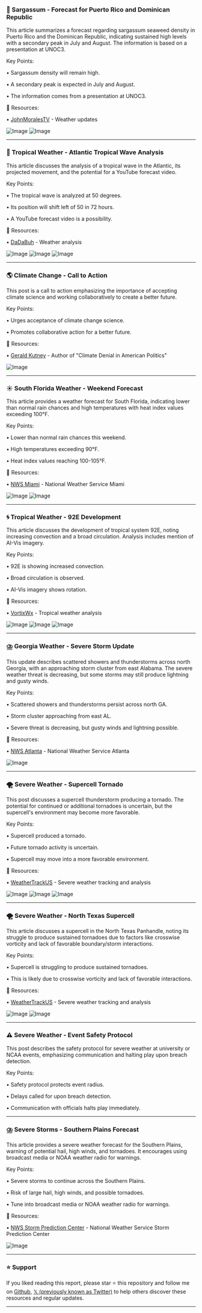 ### 🌊 Sargassum - Forecast for Puerto Rico and Dominican Republic

This article summarizes a forecast regarding sargassum seaweed density in Puerto Rico and the Dominican Republic, indicating sustained high levels with a secondary peak in July and August.  The information is based on a presentation at UNOC3.

Key Points:

• Sargassum density will remain high.


• A secondary peak is expected in July and August.


• The information comes from a presentation at UNOC3.


🔗 Resources:

• [JohnMoralesTV](https://x.com/JohnMoralesTV) - Weather updates


![Image](https://pbs.twimg.com/media/Gs1tTe-XEAAmit4?format=jpg&name=small)
![Image](https://pbs.twimg.com/media/Gs1tTe-XMAEii6e?format=jpg&name=small)


---

### 🌊 Tropical Weather - Atlantic Tropical Wave Analysis

This article discusses the analysis of a tropical wave in the Atlantic, its projected movement, and the potential for a YouTube forecast video.

Key Points:

• The tropical wave is analyzed at 50 degrees.


• Its position will shift left of 50 in 72 hours.


• A YouTube forecast video is a possibility.


🔗 Resources:

• [DaDaBuh](https://x.com/DaDaBuh) - Weather analysis


![Image](https://pbs.twimg.com/media/Gs1q0pkXgAAf_9w?format=jpg&name=small)
![Image](https://pbs.twimg.com/media/Gs1q2saWsAA1Jm5?format=png&name=360x360)
![Image](https://pbs.twimg.com/media/Gs1sXP5XQAAu24e?format=jpg&name=360x360)


---

### 🌎 Climate Change - Call to Action

This post is a call to action emphasizing the importance of accepting climate science and working collaboratively to create a better future.

Key Points:

• Urges acceptance of climate change science.


• Promotes collaborative action for a better future.



🔗 Resources:

• [Gerald Kutney](https://x.com/GeraldKutney) - Author of "Climate Denial in American Politics"


![Image](https://pbs.twimg.com/media/Gny_oaIWUAAm-pu?format=jpg&name=small)


---

### ☀️ South Florida Weather - Weekend Forecast

This article provides a weather forecast for South Florida, indicating lower than normal rain chances and high temperatures with heat index values exceeding 100°F.

Key Points:

• Lower than normal rain chances this weekend.


• High temperatures exceeding 90°F.


• Heat index values reaching 100-105°F.


🔗 Resources:

• [NWS Miami](https://x.com/NWSMiami) - National Weather Service Miami


![Image](https://pbs.twimg.com/media/Gs0ZN3VXAAAW9mr?format=jpg&name=small)
![Image](https://pbs.twimg.com/media/Gs0ZRg1XEAAkW6S?format=jpg&name=small)


---

### 🌀 Tropical Weather - 92E Development

This article discusses the development of tropical system 92E, noting increasing convection and a broad circulation.  Analysis includes mention of AI-Vis imagery.

Key Points:

• 92E is showing increased convection.


• Broad circulation is observed.


• AI-Vis imagery shows rotation.


🔗 Resources:

• [VortixWx](https://x.com/VortixWx) - Tropical weather analysis


![Image](https://pbs.twimg.com/tweet_video_thumb/Gsz42D6XsAEKoqP.jpg)
![Image](https://pbs.twimg.com/media/Gsz5DV9WcAAe6kW?format=jpg&name=360x360)
![Image](https://pbs.twimg.com/tweet_video_thumb/Gsz5u6ZWwAAtMbh.jpg)


---

### ⛈️ Georgia Weather - Severe Storm Update

This update describes scattered showers and thunderstorms across north Georgia, with an approaching storm cluster from east Alabama.  The severe weather threat is decreasing, but some storms may still produce lightning and gusty winds.

Key Points:

• Scattered showers and thunderstorms persist across north GA.


• Storm cluster approaching from east AL.


• Severe threat is decreasing, but gusty winds and lightning possible.


🔗 Resources:

• [NWS Atlanta](https://x.com/NWSAtlanta) - National Weather Service Atlanta


![Image](https://pbs.twimg.com/tweet_video_thumb/Gszp4XiXYAEf4y9.jpg)


---

### 🌪️ Severe Weather - Supercell Tornado

This post discusses a supercell thunderstorm producing a tornado. The potential for continued or additional tornadoes is uncertain, but the supercell's environment may become more favorable.

Key Points:

• Supercell produced a tornado.


• Future tornado activity is uncertain.


• Supercell may move into a more favorable environment.


🔗 Resources:

• [WeatherTrackUS](https://x.com/weathertrackus) - Severe weather tracking and analysis


![Image](https://pbs.twimg.com/media/GszqBSOXAAAivUh?format=jpg&name=small)
![Image](https://pbs.twimg.com/media/GszonEaXUAAZa3k?format=jpg&name=240x240)
![Image](https://pbs.twimg.com/media/Gszon0WWAAAw4M6?format=jpg&name=240x240)


---

### 🌪️ Severe Weather - North Texas Supercell

This article discusses a supercell in the North Texas Panhandle, noting its struggle to produce sustained tornadoes due to factors like crosswise vorticity and lack of favorable boundary/storm interactions.

Key Points:

• Supercell is struggling to produce sustained tornadoes.


• This is likely due to crosswise vorticity and lack of favorable interactions.


🔗 Resources:

• [WeatherTrackUS](https://x.com/weathertrackus) - Severe weather tracking and analysis


![Image](https://pbs.twimg.com/media/GszonEaXUAAZa3k?format=jpg&name=small)
![Image](https://pbs.twimg.com/media/Gszon0WWAAAw4M6?format=jpg&name=small)


---

### ⚠️ Severe Weather - Event Safety Protocol

This post describes the safety protocol for severe weather at university or NCAA events, emphasizing communication and halting play upon breach detection.

Key Points:

• Safety protocol protects event radius.


• Delays called for upon breach detection.


• Communication with officials halts play immediately.



---

### ⛈️ Severe Storms - Southern Plains Forecast

This article provides a severe weather forecast for the Southern Plains, warning of potential hail, high winds, and tornadoes. It encourages using broadcast media or NOAA weather radio for warnings.

Key Points:

• Severe storms to continue across the Southern Plains.


• Risk of large hail, high winds, and possible tornadoes.


• Tune into broadcast media or NOAA weather radio for warnings.


🔗 Resources:

• [NWS Storm Prediction Center](https://x.com/NWSSPC) - National Weather Service Storm Prediction Center


![Image](https://pbs.twimg.com/media/GszcrYDXUAAizXf?format=jpg&name=small)


---

### ⭐️ Support

If you liked reading this report, please star ⭐️ this repository and follow me on [Github](https://github.com/Drix10), [𝕏 (previously known as Twitter)](https://x.com/DRIX_10_) to help others discover these resources and regular updates.

---